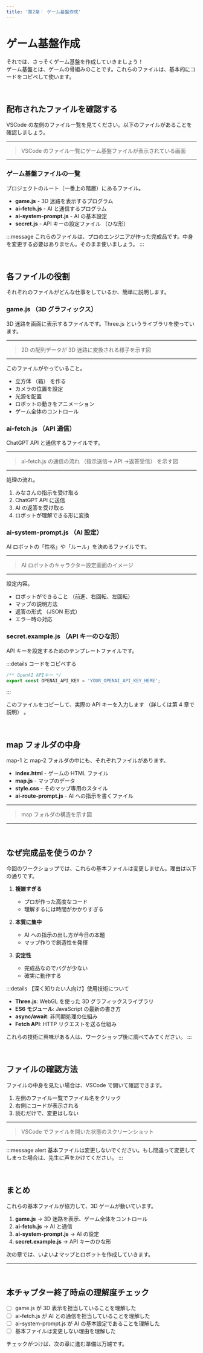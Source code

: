```yaml
---
title: '第2章： ゲーム基盤作成'
---
```


# ゲーム基盤作成

それでは、さっそくゲーム基盤を作成していきましょう！\
ゲーム基盤とは、ゲームの骨組みのことです。これらのファイルは、基本的にコードをコピペして使います。

<br />

## 配布されたファイルを確認する

VSCode の左側のファイル一覧を見てください。以下のファイルがあることを確認しましょう。

---

> VSCode のファイル一覧にゲーム基盤ファイルが表示されている画面

---

### ゲーム基盤ファイルの一覧

プロジェクトのルート（一番上の階層）にあるファイル。

- **game.js** - 3D 迷路を表示するプログラム
- **ai-fetch.js** - AI と通信するプログラム
- **ai-system-prompt.js** - AI の基本設定
- **secret.js** - API キーの設定ファイル （ひな形）

:::message
これらのファイルは、プロのエンジニアが作った完成品です。中身を変更する必要はありません。そのまま使いましょう。
:::

<br />

## 各ファイルの役割

それぞれのファイルがどんな仕事をしているか、簡単に説明します。

### game.js （3D グラフィックス）

3D 迷路を画面に表示するファイルです。Three.js というライブラリを使っています。

---

> 2D の配列データが 3D 迷路に変換される様子を示す図

---

このファイルがやっていること。

- 立方体 （箱） を作る
- カメラの位置を設定
- 光源を配置
- ロボットの動きをアニメーション
- ゲーム全体のコントロール

### ai-fetch.js （API 通信）

ChatGPT API と通信するファイルです。

---

> ai-fetch.js の通信の流れ （指示送信→ API →返答受信） を示す図

---

処理の流れ。

1.  みなさんの指示を受け取る
2.  ChatGPT API に送信
3.  AI の返答を受け取る
4.  ロボットが理解できる形に変換

### ai-system-prompt.js （AI 設定）

AI ロボットの「性格」や「ルール」を決めるファイルです。

---

> AI ロボットのキャラクター設定画面のイメージ

---

設定内容。

- ロボットができること （前進、右回転、左回転）
- マップの説明方法
- 返答の形式 （JSON 形式）
- エラー時の対応

### secret.example.js （API キーのひな形）

API キーを設定するためのテンプレートファイルです。

:::details コードをコピペする

```javascript
/** OpenAI APIキー */
export const OPENAI_API_KEY = 'YOUR_OPENAI_API_KEY_HERE';
```

:::

このファイルをコピーして、実際の API キーを入力します （詳しくは第 4 章で説明） 。

<br />

## map フォルダの中身

map-1 と map-2 フォルダの中にも、それぞれファイルがあります。

- **index.html** - ゲームの HTML ファイル
- **map.js** - マップのデータ
- **style.css** - そのマップ専用のスタイル
- **ai-route-prompt.js** - AI への指示を書くファイル

---

> map フォルダの構造を示す図

---

<br />

## なぜ完成品を使うのか？

今回のワークショップでは、これらの基本ファイルは変更しません。理由は以下の通りです。

1.  **複雑すぎる**
    - プロが作った高度なコード
    - 理解するには時間がかかりすぎる

2.  **本質に集中**
    - AI への指示の出し方が今日の本題
    - マップ作りで創造性を発揮

3.  **安定性**
    - 完成品なのでバグが少ない
    - 確実に動作する

:::details 【深く知りたい人向け】使用技術について

- **Three.js**: WebGL を使った 3D グラフィックスライブラリ
- **ES6 モジュール**: JavaScript の最新の書き方
- **async/await**: 非同期処理の仕組み
- **Fetch API**: HTTP リクエストを送る仕組み

これらの技術に興味がある人は、ワークショップ後に調べてみてください。
:::

<br />

## ファイルの確認方法

ファイルの中身を見たい場合は、VSCode で開いて確認できます。

1.  左側のファイル一覧でファイル名をクリック
2.  右側にコードが表示される
3.  読むだけで、変更はしない

---

> VSCode でファイルを開いた状態のスクリーンショット

---

:::message alert
基本ファイルは変更しないでください。もし間違って変更してしまった場合は、先生に声をかけてください。
:::

<br />

## まとめ

これらの基本ファイルが協力して、3D ゲームが動いています。

1.  **game.js** → 3D 迷路を表示、ゲーム全体をコントロール
2.  **ai-fetch.js** → AI と通信
3.  **ai-system-prompt.js** → AI の設定
4.  **secret.example.js** → API キーのひな形

次の章では、いよいよマップとロボットを作成していきます。

---

<br />

## 本チャプター終了時点の理解度チェック

- [ ] game.js が 3D 表示を担当していることを理解した
- [ ] ai-fetch.js が AI との通信を担当していることを理解した
- [ ] ai-system-prompt.js が AI の基本設定であることを理解した
- [ ] 基本ファイルは変更しない理由を理解した

チェックがつけば、次の章に進む準備は万端です。
